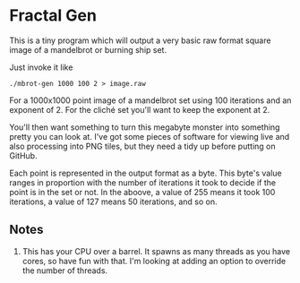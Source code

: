 Fractal Gen
==========
This is a tiny program which will output a very basic raw format square image of a mandelbrot or burning ship set.

Just invoke it like 

	./mbrot-gen 1000 100 2 > image.raw

For a 1000x1000 point image of a mandelbrot set using 100 iterations and an exponent of 2.
For the clich&eacute; set you'll want to keep the exponent at 2.

You'll then want something to turn this megabyte monster into something pretty you can look at.
I've got some pieces of software for viewing live and also processing into PNG tiles, but they need a tidy up before putting on GitHub.

Each point is represented in the output format as a byte.
This byte's value ranges in proportion with the number of iterations it took to decide if the point is in the set or not.
In the aboove, a value of 255 means it took 100 iterations, a value of 127 means 50 iterations, and so on.


Notes
-----

1. This has your CPU over a barrel.
   It spawns as many threads as you have cores, so have fun with that.
   I'm looking at adding an option to override the number of threads.


